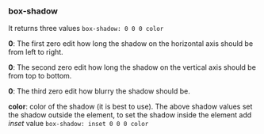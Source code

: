 ### box-shadow

It returns three values
`box-shadow: 0 0 0 color`

**0**: The first zero edit how long the shadow on the horizontal axis should be from left to right.

**0**: The second zero edit how long the shadow on the vertical axis should be from top to bottom.

**0**: The third zero edit how blurry the shadow should be.

**color**: color of the shadow (it is best to use).
The above shadow values set the shadow outside the element, to set the shadow inside the element add _inset_ value
`box-shadow: inset 0 0 0 color`